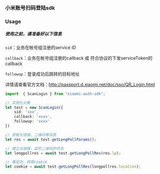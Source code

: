 ### 小米账号扫码登陆sdk

### Usage
##### 使用之前，请准备好以下信息
`sid`：业务在帐号组注册的service ID

`callback`：业务在帐号组注册的callback 或 符合协议的下发serviceToken的callback

`followup`：登录成功后跳转的目标地址

详情请查看官方文档：http://passport.d.xiaomi.net/doc/sso/QR_Login.html

```ts
import  { ScanLogin } from "xiaomi-auth-sdk";

// 实例化对象
let test = new ScanLogin({
    sid: 'xxx',
    callback: 'xxxx',
    followup: 'xxxx'
})

// 获取长链接、二维码等信息
let res = await test.getLongPollParams();

// 建立长链接，监听二维码的状态
let longpollres = await test.getLongPollRes(res.lp);

// 重定向，获取cookie
let cookie = await test.getLongPollRes(longpollres.location);
```